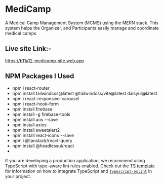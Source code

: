 # MediCamp
A Medical Camp Management System (MCMS) using the MERN stack. This system helps the Organizer, and Participants easily manage and coordinate medical camps.


## Live site Link:-
https://b11a12-medicamp-site.web.app


## NPM Packages I Used
- npm i react-router
- npm install tailwindcss@latest @tailwindcss/vite@latest daisyui@latest
- npm i react-responsive-carousel
- npm i react-hook-form
- npm install firebase
- npm install -g firebase-tools
- npm install aos --save
- npm install axios
- npm install sweetalert2
- npm install react-icons --save
- npm i @tanstack/react-query
- npm install @headlessui/react
-  



If you are developing a production application, we recommend using TypeScript with type-aware lint rules enabled. Check out the [TS template](https://github.com/vitejs/vite/tree/main/packages/create-vite/template-react-ts) for information on how to integrate TypeScript and [`typescript-eslint`](https://typescript-eslint.io) in your project.
